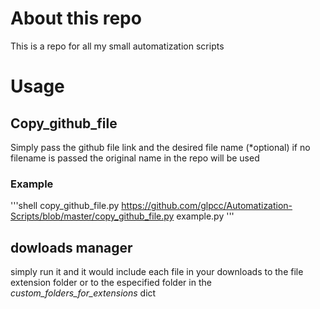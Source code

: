# About this repo
This is a repo for all my small automatization scripts

# Usage
## Copy_github_file 
Simply pass the github file link and the desired file name (*optional) if no filename is passed the original name in the repo will be used
### Example
'''shell
copy_github_file.py https://github.com/glpcc/Automatization-Scripts/blob/master/copy_github_file.py example.py
'''
## dowloads manager 
simply run it and it would include each file in your downloads to the file extension folder or to the especified folder in the *custom_folders_for_extensions* dict
